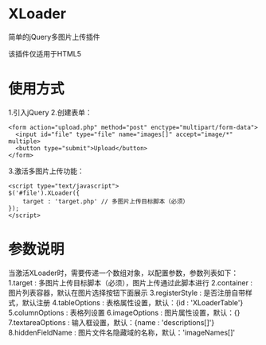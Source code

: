 XLoader
=======

简单的jQuery多图片上传插件

该插件仅适用于HTML5

使用方式
=======
1.引入jQuery
2.创建表单：

    <form action="upload.php" method="post" enctype="multipart/form-data">
      <input id="file" type="file" name="images[]" accept="image/*" multiple>
      <button type="submit">Upload</button>
    </form>

3.激活多图片上传功能：

    <script type="text/javascript">
    $('#file').XLoader({
    	target : 'target.php' // 多图片上传目标脚本（必须）
    });
    </script>

参数说明
=======
当激活XLoader时，需要传递一个数组对象，以配置参数，参数列表如下：
    1.target : 多图片上传目标脚本（必须），图片上传通过此脚本进行
    2.container : 图片列表容器，默认在图片选择按钮下面展示
    3.registerStyle : 是否注册自带样式，默认注册
    4.tableOptions : 表格属性设置，默认：{id : 'XLoaderTable'}
    5.columnOptions : 表格列设置
    6.imageOptions : 图片属性设置，默认：{}
    7.textareaOptions : 输入框设置，默认：{name : 'descriptions[]'}
    8.hiddenFieldName : 图片文件名隐藏域的名称，默认：'imageNames[]'
